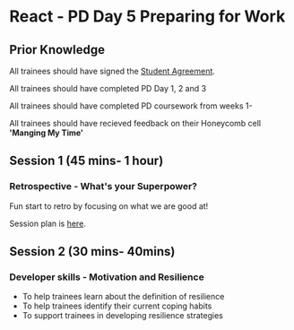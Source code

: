 # React - PD Day 5 Preparing for Work

## Prior Knowledge 

All trainees should have signed the [Student Agreement](https://docs.codeyourfuture.io/organisation/agreements-and-rules/student-agreement). 

All trainees should have completed PD Day 1, 2 and 3

All trainees should have completed PD coursework from weeks 1-

All trainees should have recieved feedback on their Honeycomb cell **'Manging My Time'** 

## Session 1 \(45 mins- 1 hour\)

### Retrospective - What's your Superpower?

Fun start to retro by focusing on what we are good at! 

Session plan is [here](https://personaldevelopment.codeyourfuture.io/sessions/js2-pd-day-4/retro-whats-your-superpower). 

## Session 2 \(30 mins- 40mins\)

### Developer skills - Motivation and Resilience

* To help trainees learn about the definition of resilience
* To help trainees identify their current coping habits
* To support trainees in developing resilience strategies

